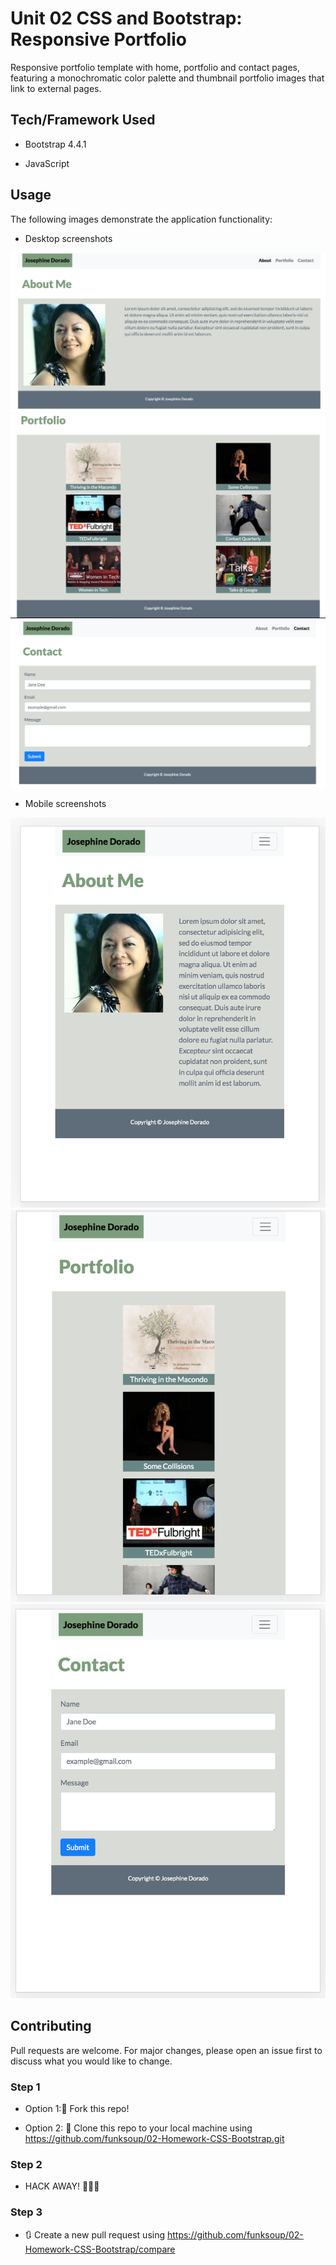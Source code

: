 # Unit 02 CSS and Bootstrap: Responsive Portfolio

Responsive portfolio template with home, portfolio and contact pages, featuring a monochromatic color palette and thumbnail portfolio images that link to external pages.



## Tech/Framework Used

* Bootstrap 4.4.1

* JavaScript



## Usage

The following images demonstrate the application functionality:

* Desktop screenshots

![responsive portfolio site demo 1](./Assets/Images/desktop_about.png)
![responsive portfolio site demo 2](./Assets/Images/desktop_portfolio.png)
![responsive portfolio site demo 3](./Assets/Images/desktop_contact.png) 

* Mobile screenshots

![responsive portfolio site demo 1](./Assets/Images/m_about.png)
![responsive portfolio site demo 2](./Assets/Images/m_portfolio.png)
![responsive portfolio site demo 3](./Assets/Images/m_contact.png) 



## Contributing

Pull requests are welcome. For major changes, please open an issue first to discuss what you would like to change.

### Step 1

* Option 1:🍴 Fork this repo!

* Option 2: 👯 Clone this repo to your local machine using https://github.com/funksoup/02-Homework-CSS-Bootstrap.git

### Step 2

* HACK AWAY! 🔨🔨🔨

### Step 3

* 🔃 Create a new pull request using https://github.com/funksoup/02-Homework-CSS-Bootstrap/compare



